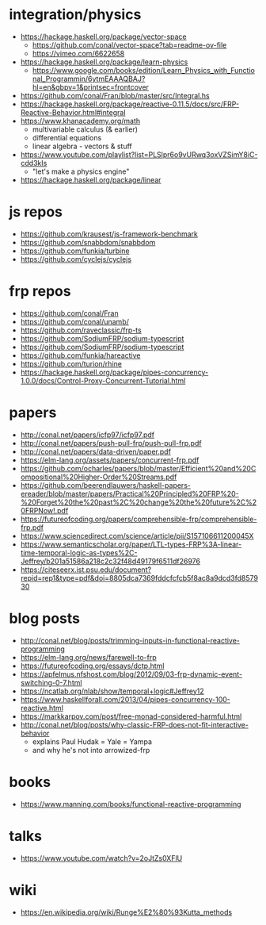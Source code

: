 # integration/physics

- https://hackage.haskell.org/package/vector-space
  - https://github.com/conal/vector-space?tab=readme-ov-file
  - https://vimeo.com/6622658
- https://hackage.haskell.org/package/learn-physics
  - https://www.google.com/books/edition/Learn_Physics_with_Functional_Programmin/6ytmEAAAQBAJ?hl=en&gbpv=1&printsec=frontcover
- https://github.com/conal/Fran/blob/master/src/Integral.hs
- https://hackage.haskell.org/package/reactive-0.11.5/docs/src/FRP-Reactive-Behavior.html#integral
- https://www.khanacademy.org/math
  - multivariable calculus (& earlier)
  - differential equations
  - linear algebra - vectors & stuff
- https://www.youtube.com/playlist?list=PLSlpr6o9vURwq3oxVZSimY8iC-cdd3kIs
  - "let's make a physics engine"
- https://hackage.haskell.org/package/linear

# js repos

- https://github.com/krausest/js-framework-benchmark
- https://github.com/snabbdom/snabbdom
- https://github.com/funkia/turbine
- https://github.com/cyclejs/cyclejs

# frp repos

- https://github.com/conal/Fran
- https://github.com/conal/unamb/
- https://github.com/raveclassic/frp-ts
- https://github.com/SodiumFRP/sodium-typescript
- https://github.com/SodiumFRP/sodium-typescript
- https://github.com/funkia/hareactive
- https://github.com/turion/rhine
- https://hackage.haskell.org/package/pipes-concurrency-1.0.0/docs/Control-Proxy-Concurrent-Tutorial.html

# papers

- http://conal.net/papers/icfp97/icfp97.pdf
- http://conal.net/papers/push-pull-frp/push-pull-frp.pdf
- http://conal.net/papers/data-driven/paper.pdf
- https://elm-lang.org/assets/papers/concurrent-frp.pdf
- https://github.com/ocharles/papers/blob/master/Efficient%20and%20Compositional%20Higher-Order%20Streams.pdf
- https://github.com/beerendlauwers/haskell-papers-ereader/blob/master/papers/Practical%20Principled%20FRP%20-%20Forget%20the%20past%2C%20change%20the%20future%2C%20FRPNow!.pdf
- https://futureofcoding.org/papers/comprehensible-frp/comprehensible-frp.pdf
- https://www.sciencedirect.com/science/article/pii/S157106611200045X
- https://www.semanticscholar.org/paper/LTL-types-FRP%3A-linear-time-temporal-logic-as-types%2C-Jeffrey/b201a51586a218c2c32f48d49179f6511df26976
- https://citeseerx.ist.psu.edu/document?repid=rep1&type=pdf&doi=8805dca7369fddcfcfcb5f8ac8a9dcd3fd857930

# blog posts

- http://conal.net/blog/posts/trimming-inputs-in-functional-reactive-programming
- https://elm-lang.org/news/farewell-to-frp
- https://futureofcoding.org/essays/dctp.html
- https://apfelmus.nfshost.com/blog/2012/09/03-frp-dynamic-event-switching-0-7.html
- https://ncatlab.org/nlab/show/temporal+logic#Jeffrey12
- https://www.haskellforall.com/2013/04/pipes-concurrency-100-reactive.html
- https://markkarpov.com/post/free-monad-considered-harmful.html
- http://conal.net/blog/posts/why-classic-FRP-does-not-fit-interactive-behavior
  - explains Paul Hudak = Yale = Yampa
  - and why he's not into arrowized-frp

# books

- https://www.manning.com/books/functional-reactive-programming

# talks

- https://www.youtube.com/watch?v=2oJtZs0XFlU

# wiki

- https://en.wikipedia.org/wiki/Runge%E2%80%93Kutta_methods
